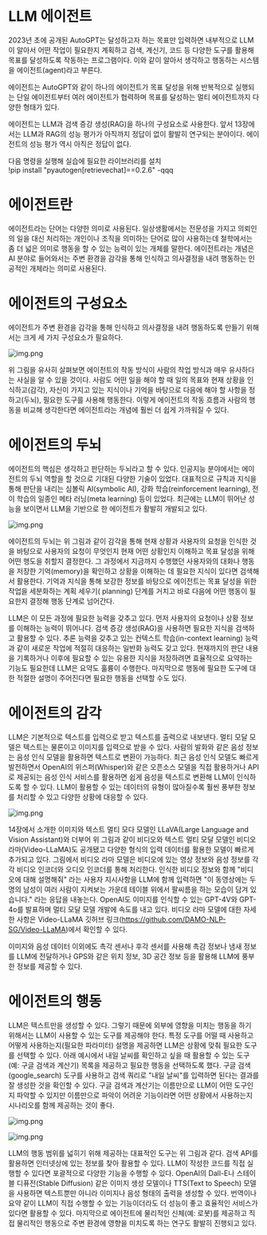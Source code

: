 # **LLM 에이전트**  
2023년 초에 공개된 AutoGPT는 달성하고자 하는 목표만 입력하면 내부적으로 LLM이 알아서 어떤 작업이 필요한지 계획하고 검색, 계신기, 코드 등 다양한 
도구를 활용해 목표를 달성하도록 작동하는 프로그램이다. 이와 같이 알아서 생각하고 행동하는 시스템을 에이전트(agent)라고 부른다.  
  
에이전트는 AutoGPT와 같이 하나의 에이전트가 목표 달성을 위해 반복적으로 실행되는 단일 에이전트부터 여러 에이전트가 협력하며 목표를 달성하는 멀티 
에이전트까지 다양한 형태가 있다.  
  
에이전트는 LLM과 검색 증강 생성(RAG)을 하나의 구성요소로 사용한다. 앞서 13장에서는 LLM과 RAG의 성능 평가가 아직까지 정답이 없이 활발히 연구되는 
분야이다. 에이전트의 성능 평가 역시 아직은 정답이 없다.  
  
다음 명령을 실행해 실습에 필요한 라이브러리를 설치  
!pip install "pyautogen[retrievechat]==0.2.6" -qqq  
  
# **에이전트란**  
에이전트라는 단어는 다양한 의미로 사용된다. 일상생활에서는 전문성을 가지고 의뢰인의 일을 대신 처리하는 개인이나 조직을 의미하는 단어로 많이 사용하는데 
철학에서는 좀 더 넓은 의미로 행동을 할 수 있는 능력이 있는 개체를 말한다. 에이전트라는 개념은 AI 분야로 들어와서는 주변 환경을 감각을 통해 인식하고 
의사결정을 내려 행동하는 인공적인 개체라는 의미로 사용된다.  
  
# **에이전트의 구성요소**  
에이전트가 주변 환경을 감각을 통해 인식하고 의사결정을 내려 행동하도록 만들기 위해서는 크게 세 가지 구성요소가 필요하다.  
  
![img.png](image/img.png)  
  
위 그림을 유사히 살펴보면 에이전트의 작동 방식이 사람의 작업 방식과 매우 유사하다는 사실을 알 수 있을 것이다. 사람도 어떤 일을 해야 할 때 일의 
목표와 현재 상황을 인식하고(감각), 자신이 가지고 있는 지식이나 기억을 바탕으로 다음에 해야 할 사항을 정하고(두뇌), 필요한 도구를 사용해 행동한다. 
이렇게 에이전트의 작동 흐름과 사람의 행동을 비교해 생각한다면 에이전트라는 개념에 훨씬 더 쉽게 가까워질 수 있다.  
  
# **에이전트의 두뇌**  
에이전트의 핵심은 생각하고 판단하는 두뇌라고 할 수 있다. 인공지능 분야에서는 에이전트의 두뇌 역할을 할 것으로 기대된 다양한 기술이 있었다. 대표적으로 
규칙과 지식을 통해 판단을 내리는 심볼릭 AI(symbolic AI), 강화 학습(reinforcement learning), 전이 학습의 일종인 메타 러닝(meta learning) 등이 
있었다. 최근에는 LLM이 뛰어난 성능을 보이면서 LLM을 기반으로 한 에이전트가 활발히 개발되고 있다.  
  
![img.png](image/img2.png)  
  
에이전트의 두뇌는 위 그림과 같이 감각을 통해 현재 상황과 사용자의 요청을 인식한 것을 바탕으로 사용자의 요청이 무엇인지 현재 어떤 상황인지 이해하고 
목표 달성을 위해 어떤 행도을 취할지 결정한다. 그 과정에서 지금까지 수행했던 사용자와의 대화나 행동을 저장한 기억(memory)을 확인하고 상황을 이해하는 
데 필요한 지식이 있다면 검색해서 활용한다. 기억과 지식을 통해 보강한 정보를 바탕으로 에이전트는 목표 달성을 위한 작업을 세분화하는 계획 세우기(
planning) 단계를 거치고 바로 다음에 어떤 행동이 필요한지 결정해 행동 단계로 넘어간다.  
  
LLM은 이 모든 과정에 필요한 능력을 갖추고 있다. 먼저 사용자의 요청이나 상황 정보를 이해하는 능력이 뛰어나다. 검색 증강 생성(RAG)을 사용하면 필요한 
지식을 검색하고 활용할 수 있다. 추론 능력을 갖추고 있는 컨텍스트 학습(in-context learning) 능력과 같이 새로운 작업에 적절히 대응하는 일반화 
능력도 갖고 있다. 현재까지의 판단 내용을 기록하거나 이후에 필요할 수 있는 유용한 지식을 저장하려면 효율적으로 요약하는 기능도 필요한데 LLM은 요약도 
훌륭이 수행한다. 마지막으로 행동에 필요한 도구에 대한 적절한 설명이 주어진다면 필요한 행동을 선택할 수도 있다.  
  
# **에이전트의 감각**  
LLM은 기본적으로 텍스트를 입력으로 받고 텍스트를 출력으로 내보낸다. 멀티 모달 모델은 텍스트는 물론이고 이미지를 입력으로 받을 수 있다. 사람의 
발화와 같은 음성 정보는 음성 인식 모델을 활용하면 텍스트로 변환이 가능하다. 최근 음성 인식 모델도 빠르게 발전하면서 OpenAI의 위스퍼(Whisper)와 
같은 오픈소스 모델을 직접 활용하거나 API로 제공되는 음성 인식 서비스를 활용하면 쉽게 음성을 텍스트로 변환해 LLM이 인식하도록 할 수 있다. LLM이 
활용할 수 있는 데이터의 유형이 많아질수록 훨씬 풍부한 정보를 처리할 수 있고 다양한 상황에 대응할 수 있다.  
  
![img.png](image/img3.png)  
  
14장에서 소개한 이미지와 텍스트 멀티 모다 모델인 LLaVA(Large Language and Vision Assistant)와 더부어 위 그림과 같이 비디오와 텍스트 멀티 
모달 모델인 비디오 라마(Video-LLaMA)도 공개됐고 다양한 형식의 입력 데이터를 활용한 모델이 빠르게 추가되고 있다. 그림에서 비디오 라마 모델은 
비디오에 있는 영상 정보와 음성 정보를 각각 비디오 인코더와 오디오 인코더를 통해 처리한다. 인식한 비디오 정보와 함께 "비디오에 대해 설명해줘"
라는 사용자 지시사항을 LLM에 함께 입력하면 "이 동영상에는 두 명의 남성이 여러 사람이 지켜보는 가운데 테이블 위에서 팔씨름을 하는 모습이 담겨 있습니다."
라는 응답을 내놓는다. OpenAI도 이미지를 인식할 수 있는 GPT-4V와 GPT-4o를 발표하며 멀티 모달 모델 개발에 속도를 내고 있다. 비디오 라마 모델에 대한 
자세한 사항은 Video-LLaMA 깃허브 링크(https://github.com/DAMO-NLP-SG/Video-LLaMA)에서 확인할 수 있다.  
  
이미지와 음성 데이터 이외에도 촉각 센서나 후각 센서를 사용해 촉감 정보나 냄새 정보를 LLM에 전달하거나 GPS와 같은 위치 정보, 3D 공간 정보 등을 
활용해 LLM에 풍부한 정보를 제공할 수 있다.  
  
# **에이전트의 행동**  
LLM은 텍스트만을 생성할 수 있다. 그렇기 때문에 외부에 영향을 미치는 행동을 하기 위해서는 LLM이 사용할 수 있는 도구를 제공해야 한다. 특정 도구를 
어떨 때 사용하고 어떻게 사용하는지(필요한 파라미터) 설명을 제공하면 LLM은 상황에 맞춰 필요한 도구를 선택할 수 있다. 아래 예시에서 내일 날씨를 
확인하고 싶을 때 활용할 수 있는 도구(예: 구글 검색과 계산기) 목록을 제공하고 필요한 행동을 선택하도록 했다. 구글 검색(google_search) 도구를 
사용하고 검색 쿼리로 "내일 날씨"를 입력하면 된다는 결과를 잘 생성한 것을 확인할 수 있다. 구글 검색과 계산기는 이름만으로 LLM이 어떤 도구인지 
파악할 수 있지만 이름만으로 파악이 어려운 기능이라면 어떤 상황에서 사용하는지 시나리오를 함께 제공하는 것이 좋다.  
  
![img.png](image/img4.png)  
  
![img.png](image/img5.png)  
  
LLM의 행동 범위를 넓히기 위해 제공하는 대표적인 도구는 위 그림과 같다. 검색 API를 활용하면 인터넷상에 있는 정보를 찾아 활용할 수 있다. LLM이 
작성한 코드를 직접 실행할 수 있다면 포괄적으로 다양한 기능을 수행할 수 있다. OpenAI의 Dall-E나 스테이블 디퓨전(Stable Diffusion) 같은 이미지 
생성 모델이나 TTS(Text to Speech) 모델을 사용하면 텍스트뿐만 아니라 이미지나 음성 형태의 출력을 생성할 수 있다. 번역이나 요약 같이 LLM이 직접 
수행할 수 있는 기능이더라도 더 성능이 좋고 효율적인 서비스가 있다면 활용할 수 있다. 마지막으로 에이전트에 물리적인 신체(예: 로봇)를 제공하고 직접 
물리적인 행동으로 주변 환경에 영향을 미치도록 하는 연구도 활발히 진행되고 있다.  
  


